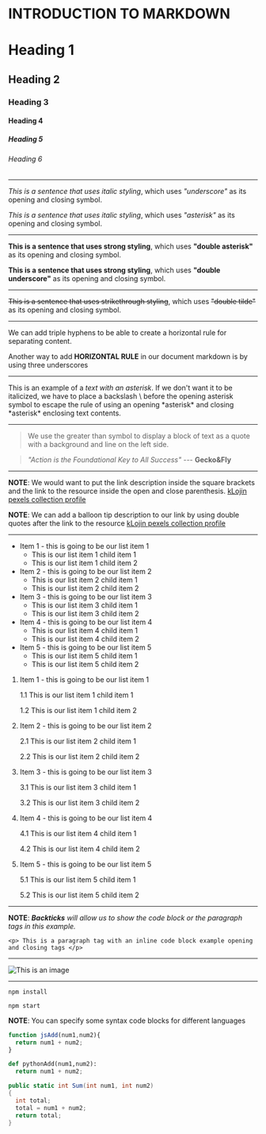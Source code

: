 # INTRODUCTION TO MARKDOWN

<!--HEADING-->
# Heading 1

## Heading 2

### Heading 3

#### Heading 4

##### Heading 5

###### Heading 6

---

<!--Italics-->

_This is a sentence that uses italic styling_, which uses _"underscore"_ as its opening and closing symbol.

*This is a sentence that uses italic styling*, which uses *"asterisk"* as its opening and closing symbol.

---

<!--Strong-->

**This is a sentence that uses strong styling**, which uses **"double asterisk"** as its opening and closing symbol.

__This is a sentence that uses strong styling__, which uses __"double underscore"__ as its opening and closing symbol.

---

<!--Strikethrough-->

~~This is a sentence that uses strikethrough styling~~, which uses ~~"double tilde"~~ as its opening and closing symbol.

---
<!--Horizontal Rule-->

We can add triple hyphens to be able to create a horizontal rule for separating content.

Another way to add __HORIZONTAL RULE__ in our document markdown is by using three underscores
___

<!--Escape Character Rule using Backslash-->

This is an example of a *text with an asterisk*. If we don't want it to be italicized, we have to place a backslash \ before the opening asterisk symbol to escape the rule of using an opening \*asterisk* and closing \*asterisk* enclosing text contents.

---

<!--Blockquote Rule-->

> We use the greater than symbol to display a block of text as a quote with a background and line on the left side.

> *"Action is the Foundational Key to All Success"* --- __Gecko&Fly__

---

<!--Link Rule-->

**NOTE**: We would want to put the link description inside the square brackets and the link to the resource inside the open and close parenthesis.
[kLojin pexels collection profile](https://www.pexels.com/@klo-jin-528825507/)

__NOTE__: We can add a balloon tip description to our link by using double quotes after the link to the resource 
[kLojin pexels collection profile](https://www.pexels.com/@klo-jin-528825507/ "This is kLojin's pexels photo collection")

---

<!--List item rules-->

<!--UNORDERED LISTS-->

* Item 1 - this is going to be our list item 1
  *  This is our list item 1 child item 1
  *  This is our list item 1 child item 2
* Item 2 - this is going to be our list item 2
  *  This is our list item 2 child item 1
  *  This is our list item 2 child item 2
* Item 3 - this is going to be our list item 3
  *  This is our list item 3 child item 1
  *  This is our list item 3 child item 2
* Item 4 - this is going to be our list item 4
  *  This is our list item 4 child item 1
  *  This is our list item 4 child item 2
* Item 5 - this is going to be our list item 5
  *  This is our list item 5 child item 1
  *  This is our list item 5 child item 2

<!--ORDERED LIST-->

1. Item 1 - this is going to be our list item 1
   
    1.1  This is our list item 1 child item 1
  
    1.2  This is our list item 1 child item 2

3. Item 2 - this is going to be our list item 2
   
    2.1  This is our list item 2 child item 1
  
    2.2  This is our list item 2 child item 2

3. Item 3 - this is going to be our list item 3

    3.1  This is our list item 3 child item 1
  
    3.2  This is our list item 3 child item 2

4. Item 4 - this is going to be our list item 4

    4.1  This is our list item 4 child item 1
  
    4.2  This is our list item 4 child item 2

5. Item 5 - this is going to be our list item 5

    5.1  This is our list item 5 child item 1
  
    5.2  This is our list item 5 child item 2

---

<!---Code Block Inline Example Rule-->

**NOTE**: *__Backticks__ will allow us to show the code block or the paragraph tags in this example.*

`<p> This is a paragraph tag with an inline code block example opening and closing tags </p>`

---

<!--IMAGE rule-->

![This is an image](https://images.pexels.com/photos/17925642/pexels-photo-17925642.jpeg?auto=compress&cs=tinysrgb&w=1260&h=750&dpr=1 "Link to a coastal beach image")

---

<!--GITHUB FLAVOR SET OF CODE BLOCK-->

<!--CODE BLOCKS FOR GITHUB DOCUMENTATION-->

```install npm
npm install

npm start
```

**NOTE**: You can specify some syntax code blocks for different languages

```javascript
function jsAdd(num1,num2){
  return num1 + num2;
}
```

```python
def pythonAdd(num1,num2):
  return num1 + num2;
```
```c#
public static int Sum(int num1, int num2)
{
  int total;
  total = num1 + num2;
  return total;
}
```







